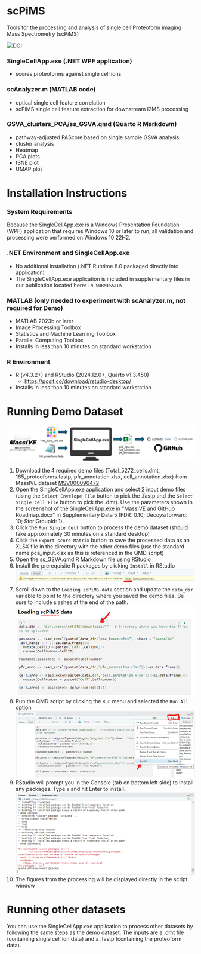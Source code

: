 # scPiMS
Tools for the processing and analysis of single cell Proteoform imaging Mass Spectrometry (scPiMS)

[![DOI](https://zenodo.org/badge/881410059.svg)](https://doi.org/10.5281/zenodo.15090688)

### SingleCellApp.exe (.NET WPF application)
 - scores proteoforms against single cell ions

### scAnalyzer.m (MATLAB code)
 - optical single cell feature correlation
 - scPiMS single cell feature extraction for downstream I2MS processing

### GSVA_clusters_PCA/ss_GSVA.qmd (Quarto R Markdown)
 - pathway-adjusted PAScore based on single sample GSVA analysis
 - cluster analysis
 - Heatmap
 - PCA plots
 - tSNE plot
 - UMAP plot

# Installation Instructions

### System Requirements
Because the SingleCellApp.exe is a Windows Presentation Foundation (WPF) application that requires Windows 10 or later to run,
all validation and processing were performed on Windows 10 22H2.

### .NET Environment and SingleCellApp.exe
 - No additional installation (.NET Runtime 8.0 packaged directly into application)
 - The SingleCellApp.exe application is included in supplementary files in our publication located here: `IN SUBMISSION`

### MATLAB (only needed to experiment with scAnalyzer.m, not required for Demo)
 - MATLAB 2023b or later
 - Image Processing Toolbox
 - Statistics and Machine Learning Toolbox
 - Parallel Computing Toolbox
 - Installs in less than 10 minutes on standard workstation

 ### R Environment
 - R (v4.3.2+) and RStudio (2024.12.0+, Quarto v1.3.450)
	- https://posit.co/download/rstudio-desktop/ 
 - Installs in less than 10 minutes on standard workstation

# Running Demo Dataset
![Overview of the running the demo dataset](img/demo.png "Demo dataset overview")

1. Download the 4 required demo files (Total_5272_cells.dmt, 165_proteoforms.fastp, pfr_annotation.xlsx, cell_annotation.xlsx) from MassIVE dataset [MSV000096472](https://massive.ucsd.edu/ProteoSAFe/dataset.jsp?task=1414496353314110b391a9356119ad5d)
1. Open the SingleCellApp.exe application and select 2 input demo files (using the `Select Envelope File` button to pick the .fastp and the `Select Single Cell File` button to pick the .dmt). Use the parameters shown in the screenshot of the SingleCellApp.exe in "MassIVE and GitHub Roadmap.docx" in Supplementary Data 5 (FDR: 0.10; Decoys/forward: 10; StoriGroupId: 1).
1. Click the `Run Single Cell` button to process the demo dataset (should take approximately 30 minutes on a standard desktop)
1. Click the `Export score Matrix` button to save the processed data as an XLSX file in the directory with the other demo files (use the standard name pca_input.xlsx as this is referenced in the QMD script)
1. Open the ss_GSVA.qmd R Markdown file using RStudio
1. Install the prerequisite R packages by clicking `Install` in RStudio
![Installing R script prerequisites](img/install-prereqs.png "Install Prerequities")
1. Scroll down to the `Loading scPiMS data` section and update the `data_dir` variable to point to the directory where you saved the demo files. Be sure to include slashes at the end of the path.
![Set data directory](img/set-data-directory.png "Set data directory")
1. Run the QMD script by clicking the `Run` menu and selected the `Run All` option
![Run script](img/run.png "Run script")
1. RStudio will prompt you in the Console (tab on bottom left side) to install any packages. Type `a` and hit Enter to install.
![Run script](img/console-update.png "Run script")
1. The figures from the processing will be displayed directly in the script window

# Running other datasets
You can use the SingleCellApp.exe application to process other datasets by following the same steps as the demo dataset. The inputs are a .dmt file (containing single cell ion data) and a .fastp (containing the proteoform data).